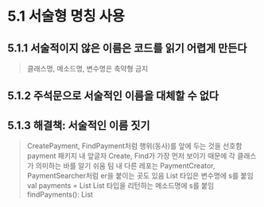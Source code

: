 # 5.1 서술형 명칭 사용

## 5.1.1 서술적이지 않은 이름은 코드를 읽기 어렵게 만든다

> 클래스명, 메소드명, 변수명은 축약형 금지

## 5.1.2 주석문으로 서술적인 이름을 대체할 수 없다

## 5.1.3 해결책: 서술적인 이름 짓기

> CreatePayment, FindPayment처럼 행위(동사)를 앞에 두는 것을 선호함
> payment 패키지 내 앞글자 Create, Find가 가장 먼저 보이기 때문에 각 클래스가 의미하는 바를 알기 쉬움
> 팀 내 다른 레포는 PaymentCreator, PaymentSearcher처럼 er을 붙이는 곳도 있음
> List 타입은 변수명에 s를 붙임 val payments = List<Payment>
> List 타입을 리턴하는 메소드명에 s를 붙임 findPayments(): List<Payment>
